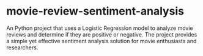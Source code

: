 # movie-review-sentiment-analysis
An Python project that uses a Logistic Regression model to analyze movie reviews and determine if they are positive or negative. The project provides a simple yet effective sentiment analysis solution for movie enthusiasts and researchers.

